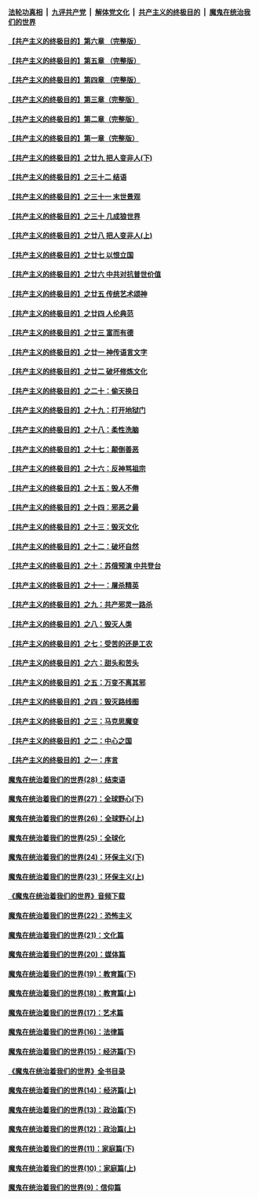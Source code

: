 

####  [法轮功真相](../../../../basic/blob/master/README.md?t=07030331) &nbsp;|&nbsp; [九评共产党](../../../../9ping.md/blob/master/README.md?t=07030331) &nbsp;|&nbsp; [解体党文化](../../../../jtdwh.md/blob/master/README.md?t=07030331)  &nbsp;|&nbsp; [共产主义的终极目的](../../../../gczydzjmd.md/blob/master/README.md?t=07030331) &nbsp;|&nbsp; [魔鬼在统治我们的世界](../../../../mgztzwmdsj.md/blob/master/README.md?t=07030331) 

#### [【共产主义的终极目的】第六章 （完整版）](../pages/nsc422/n11428913.md?t=07030331) 

#### [【共产主义的终极目的】第五章 （完整版）](../pages/nsc422/n11428912.md?t=07030331) 

#### [【共产主义的终极目的】第四章 （完整版）](../pages/nsc422/n11428907.md?t=07030331) 

#### [【共产主义的终极目的】第三章（完整版）](../pages/nsc422/n11428848.md?t=07030331) 

#### [【共产主义的终极目的】第二章（完整版）](../pages/nsc422/n11428831.md?t=07030331) 

#### [【共产主义的终极目的】第一章（完整版）](../pages/nsc422/n11417651.md?t=07030331) 

#### [【共产主义的终极目的】之廿九 把人变非人(下)](../pages/nsc422/n11344140.md?t=07030331) 

#### [【共产主义的终极目的】之三十二 结语](../pages/nsc422/n11360535.md?t=07030331) 

#### [【共产主义的终极目的】之三十一 末世景观](../pages/nsc422/n11351129.md?t=07030331) 

#### [【共产主义的终极目的】之三十 几成狼世界](../pages/nsc422/n11348280.md?t=07030331) 

#### [【共产主义的终极目的】之廿八 把人变非人(上)](../pages/nsc422/n11340492.md?t=07030331) 

#### [【共产主义的终极目的】之廿七 以恨立国](../pages/nsc422/n11336944.md?t=07030331) 

#### [【共产主义的终极目的】之廿六 中共对抗普世价值](../pages/nsc422/n11324785.md?t=07030331) 

#### [【共产主义的终极目的】之廿五 传统艺术颂神](../pages/nsc422/n11296396.md?t=07030331) 

#### [【共产主义的终极目的】之廿四 人伦典范](../pages/nsc422/n11296397.md?t=07030331) 

#### [【共产主义的终极目的】之廿三 富而有德](../pages/nsc422/n11283598.md?t=07030331) 

#### [【共产主义的终极目的】之廿一 神传语言文字](../pages/nsc422/n11263265.md?t=07030331) 

#### [【共产主义的终极目的】之廿二 破坏修炼文化](../pages/nsc422/n11245728.md?t=07030331) 

#### [【共产主义的终极目的】之二十：偷天换日](../pages/nsc422/n11238846.md?t=07030331) 

#### [【共产主义的终极目的】之十九：打开地狱门](../pages/nsc422/n11206376.md?t=07030331) 

#### [【共产主义的终极目的】之十八：柔性洗脑](../pages/nsc422/n11199994.md?t=07030331) 

#### [【共产主义的终极目的】之十七：颠倒善恶](../pages/nsc422/n11179782.md?t=07030331) 

#### [【共产主义的终极目的】之十六：反神骂祖宗](../pages/nsc422/n11166798.md?t=07030331) 

#### [【共产主义的终极目的】之十五：毁人不倦](../pages/nsc422/n11166792.md?t=07030331) 

#### [【共产主义的终极目的】之十四：邪恶之最](../pages/nsc422/n11150249.md?t=07030331) 

#### [【共产主义的终极目的】之十三：毁灭文化](../pages/nsc422/n11135227.md?t=07030331) 

#### [【共产主义的终极目的】之十二：破坏自然](../pages/nsc422/n11135214.md?t=07030331) 

#### [【共产主义的终极目的】之十：苏俄预演 中共登台](../pages/nsc422/n11118424.md?t=07030331) 

#### [【共产主义的终极目的】之十一：屠杀精英](../pages/nsc422/n11118442.md?t=07030331) 

#### [【共产主义的终极目的】之九：共产邪灵一路杀](../pages/nsc422/n11114139.md?t=07030331) 

#### [【共产主义的终极目的】之八：毁灭人类](../pages/nsc422/n11108503.md?t=07030331) 

#### [【共产主义的终极目的】之七：受苦的还是工农](../pages/nsc422/n11101809.md?t=07030331) 

#### [【共产主义的终极目的】之六：甜头和苦头](../pages/nsc422/n11096971.md?t=07030331) 

#### [【共产主义的终极目的】之五：万变不离其邪](../pages/nsc422/n11091285.md?t=07030331) 

#### [【共产主义的终极目的】之四：毁灭路线图](../pages/nsc422/n11086284.md?t=07030331) 

#### [【共产主义的终极目的】之三：马克思魔变](../pages/nsc422/n11061941.md?t=07030331) 

#### [【共产主义的终极目的】之二：中心之国](../pages/nsc422/n11047728.md?t=07030331) 

#### [【共产主义的终极目的】之一：序言](../pages/nsc422/n11086077.md?t=07030331) 

#### [魔鬼在统治着我们的世界(28)：结束语](../pages/nsc422/n10936246.md?t=07030331) 

#### [魔鬼在统治着我们的世界(27)：全球野心(下)](../pages/nsc422/n10928319.md?t=07030331) 

#### [魔鬼在统治着我们的世界(26)：全球野心(上)](../pages/nsc422/n10900318.md?t=07030331) 

#### [魔鬼在统治着我们的世界(25)：全球化](../pages/nsc422/n10788205.md?t=07030331) 

#### [魔鬼在统治着我们的世界(24)：环保主义(下)](../pages/nsc422/n10695307.md?t=07030331) 

#### [魔鬼在统治着我们的世界(23)：环保主义(上)](../pages/nsc422/n10688613.md?t=07030331) 

#### [《魔鬼在统治着我们的世界》音频下载](../pages/nsc422/n10635553.md?t=07030331) 

#### [魔鬼在统治着我们的世界(22)：恐怖主义](../pages/nsc422/n10614727.md?t=07030331) 

#### [魔鬼在统治着我们的世界(21)：文化篇](../pages/nsc422/n10597706.md?t=07030331) 

#### [魔鬼在统治着我们的世界(20)：媒体篇](../pages/nsc422/n10586579.md?t=07030331) 

#### [魔鬼在统治着我们的世界(19)：教育篇(下)](../pages/nsc422/n10564808.md?t=07030331) 

#### [魔鬼在统治着我们的世界(18)：教育篇(上)](../pages/nsc422/n10526970.md?t=07030331) 

#### [魔鬼在统治着我们的世界(17)：艺术篇](../pages/nsc422/n10499093.md?t=07030331) 

#### [魔鬼在统治着我们的世界(16)：法律篇](../pages/nsc422/n10485969.md?t=07030331) 

#### [魔鬼在统治着我们的世界(15)：经济篇(下)](../pages/nsc422/n10469975.md?t=07030331) 

#### [《魔鬼在统治着我们的世界》全书目录](../pages/nsc422/n10464261.md?t=07030331) 

#### [魔鬼在统治着我们的世界(14)：经济篇(上)](../pages/nsc422/n10457370.md?t=07030331) 

#### [魔鬼在统治着我们的世界(13)：政治篇(下)](../pages/nsc422/n10448270.md?t=07030331) 

#### [魔鬼在统治着我们的世界(12)：政治篇(上)](../pages/nsc422/n10444576.md?t=07030331) 

#### [魔鬼在统治着我们的世界(11)：家庭篇(下)](../pages/nsc422/n10440961.md?t=07030331) 

#### [魔鬼在统治着我们的世界(10)：家庭篇(上)](../pages/nsc422/n10435448.md?t=07030331) 

#### [魔鬼在统治着我们的世界(9)：信仰篇](../pages/nsc422/n10432159.md?t=07030331) 

